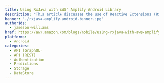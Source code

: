 ```yaml
---
title: Using RxJava with AWS' Amplify Android Library
description: "This article discusses the use of Reactive Extensions (RxJava) with AWS' Amplify Framework. The article is mostly geared towards readers who are new to Rx."
banner: "./rxjava-amplify-android-banner.jpg"
authorIds:
  - jameson-williams
href: https://aws.amazon.com/blogs/mobile/using-rxjava-with-aws-amplify-android-library/
platforms:
  - Android
categories:
  - API (GraphQL)
  - API (REST)
  - Authentication
  - Predictions
  - Storage
  - DataStore
---
```


